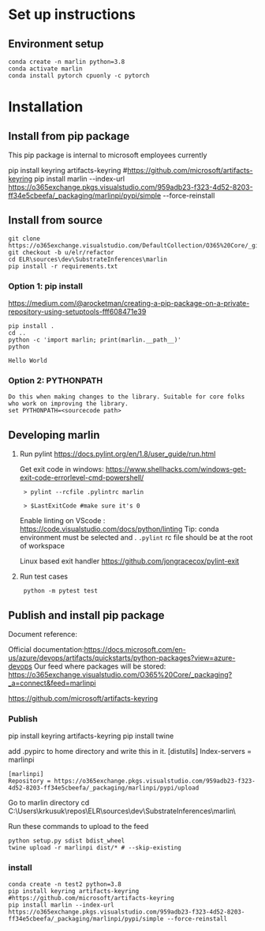# Set up instructions

## Environment setup
    conda create -n marlin python=3.8
    conda activate marlin
    conda install pytorch cpuonly -c pytorch

# Installation

## Install from pip package
This pip package is internal to microsoft employees currently

pip install keyring artifacts-keyring #https://github.com/microsoft/artifacts-keyring
pip install marlin --index-url https://o365exchange.pkgs.visualstudio.com/959adb23-f323-4d52-8203-ff34e5cbeefa/_packaging/marlinpi/pypi/simple --force-reinstall

## Install from source
    git clone https://o365exchange.visualstudio.com/DefaultCollection/O365%20Core/_git/ELR
    git checkout -b u/elr/refactor
    cd ELR\sources\dev\SubstrateInferences\marlin
    pip install -r requirements.txt

### Option 1: pip install 
https://medium.com/@arocketman/creating-a-pip-package-on-a-private-repository-using-setuptools-fff608471e39


    pip install .
    cd .. 
    python -c 'import marlin; print(marlin.__path__)'
    python

    Hello World

### Option 2: PYTHONPATH
    Do this when making changes to the library. Suitable for core folks who work on improving the library.
    set PYTHONPATH=<sourcecode path>

## Developing marlin
1. Run pylint
    https://docs.pylint.org/en/1.8/user_guide/run.html

    Get exit code in windows: https://www.shellhacks.com/windows-get-exit-code-errorlevel-cmd-powershell/

        > pylint --rcfile .pylintrc marlin

        > $LastExitCode #make sure it's 0


    Enable linting on VScode : https://code.visualstudio.com/docs/python/linting
    Tip: conda environment must be selected and . `.pylint` rc file should be at the root of workspace

    
    Linux based exit handler
    https://github.com/jongracecox/pylint-exit

2. Run test cases
    
        python -m pytest test

## Publish and install pip package

Document reference:

Official documentation:https://docs.microsoft.com/en-us/azure/devops/artifacts/quickstarts/python-packages?view=azure-devops
Our feed where packages will be stored: https://o365exchange.visualstudio.com/O365%20Core/_packaging?_a=connect&feed=marlinpi

https://github.com/microsoft/artifacts-keyring

### Publish

pip install keyring artifacts-keyring
pip install twine



add .pypirc to home directory and write this in it.
    [distutils]
    Index-servers =
    marlinpi

    [marlinpi]
    Repository = https://o365exchange.pkgs.visualstudio.com/959adb23-f323-4d52-8203-ff34e5cbeefa/_packaging/marlinpi/pypi/upload

Go to marlin directory
    cd C:\Users\krkusuk\repos\ELR\sources\dev\SubstrateInferences\marlin\

Run these commands to upload to the feed 
    
    python setup.py sdist bdist_wheel
    twine upload -r marlinpi dist/* # --skip-existing

### install
    conda create -n test2 python=3.8
    pip install keyring artifacts-keyring #https://github.com/microsoft/artifacts-keyring
    pip install marlin --index-url https://o365exchange.pkgs.visualstudio.com/959adb23-f323-4d52-8203-ff34e5cbeefa/_packaging/marlinpi/pypi/simple --force-reinstall